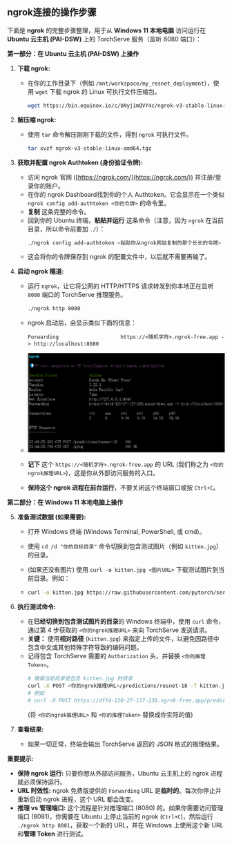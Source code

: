 ## ngrok连接的操作步骤

下面是 **ngrok** 的完整步骤整理，用于从 **Windows 11 本地电脑** 访问运行在 **Ubuntu 云主机 (PAI-DSW)** 上的 TorchServe 服务（监听 8080 端口）：

**第一部分：在 Ubuntu 云主机 (PAI-DSW) 上操作**

1.  **下载 ngrok:**
    
    *   在你的工作目录下（例如 `/mnt/workspace/my_resnet_deployment`），使用 `wget` 下载 ngrok 的 Linux 可执行文件压缩包。
        ```bash
        wget https://bin.equinox.io/c/bNyj1mQVY4c/ngrok-v3-stable-linux-amd64.tgz
        ```
    
2.  **解压缩 ngrok:**
    
    *   使用 `tar` 命令解压刚刚下载的文件，得到 `ngrok` 可执行文件。
        ```bash
        tar xvzf ngrok-v3-stable-linux-amd64.tgz
        ```
    
3.  **获取并配置 ngrok Authtoken (身份验证令牌):**
    
    *   访问 ngrok 官网 ([https://ngrok.com/](https://ngrok.com/)) 并注册/登录你的账户。
    *   在你的 ngrok Dashboard找到你的个人 Authtoken。它会显示在一个类似 `ngrok config add-authtoken <你的令牌>` 的命令里。
    *   **复制** 这条完整的命令。
    *   回到你的 Ubuntu 终端，**粘贴并运行** 这条命令（注意，因为 `ngrok` 在当前目录，所以命令前要加 `./`）：
        ```bash
        ./ngrok config add-authtoken <粘贴你从ngrok网站复制的那个长长的令牌> 
        ```
    *   这会将你的令牌保存到 ngrok 的配置文件中，以后就不需要再输了。
    
4.  **启动 ngrok 隧道:**
    
    *   运行 `ngrok`，让它将公网的 HTTP/HTTPS 请求转发到你本地正在监听 `8080` 端口的 TorchServe 推理服务。
        ```bash
        ./ngrok http 8080
        ```
        
    *   ngrok 启动后，会显示类似下面的信息：
        ```
        Forwarding                    https://<随机字符>.ngrok-free.app -> http://localhost:8080 
        ```
        
    * ![image-20250429225941145](ngrok连接的操作步骤.assets/image-20250429225941145.png)
    
    * **记下** 这个 `https://<随机字符>.ngrok-free.app` 的 URL (我们称之为 `<你的ngrok推理URL>`)，这是你从外部访问服务的入口。
    
    *   **保持这个 ngrok 进程在前台运行**，不要关闭这个终端窗口或按 `Ctrl+C`。

**第二部分：在 Windows 11 本地电脑上操作**

5.  **准备测试数据 (如果需要):**
    
    * 打开 Windows 终端 (Windows Terminal, PowerShell, 或 cmd)。
    
    * 使用 `cd /d "你的目标目录"` 命令切换到包含测试图片（例如 `kitten.jpg`）的目录。
    
    * (如果还没有图片) 使用 `curl -o kitten.jpg <图片URL>` 下载测试图片到当前目录。例如：
    
    * ```bash
      curl -o kitten.jpg https://raw.githubusercontent.com/pytorch/serve/master/examples/image_classifier/kitten.jpg
      ```
    
6.  **执行测试命令:**
    
    *   在**已经切换到包含测试图片的目录**的 Windows 终端中，使用 `curl` 命令，通过第 4 步获取的 `<你的ngrok推理URL>` 来向 TorchServe 发送请求。
    *   **关键：** 使用**相对路径** (`kitten.jpg`) 来指定上传的文件，以避免因路径中包含中文或其他特殊字符导致的编码问题。
    *   记得包含 TorchServe 需要的 `Authorization` 头，并替换 `<你的推理Token>`。
        ```bash
        # 确保当前目录是包含 kitten.jpg 的目录
        curl -X POST <你的ngrok推理URL>/predictions/resnet-18 -T kitten.jpg -H "Authorization: Bearer <你的推理Token>" 
        # 例如
        # curl -X POST https://dff4-120-27-137-238.ngrok-free.app/predictions/resnet-18 -T kitten.jpg -H "Authorization: Bearer FHV-WPeF"
        ```
        (将 `<你的ngrok推理URL>` 和 `<你的推理Token>` 替换成你实际的值)
    
7.  **查看结果:**
    
    *   如果一切正常，终端会输出 TorchServe 返回的 JSON 格式的推理结果。

**重要提示:**

*   **保持 ngrok 运行:** 只要你想从外部访问服务，Ubuntu 云主机上的 ngrok 进程就必须保持运行。
*   **URL 时效性:** ngrok 免费版提供的 `Forwarding` URL 是**临时的**。每次你停止并重新启动 ngrok 进程，这个 URL 都会改变。
*   **推理 vs 管理端口:** 这个流程是针对推理端口 (8080) 的。如果你需要访问管理端口 (8081)，你需要在 Ubuntu 上停止当前的 ngrok (`Ctrl+C`)，然后运行 `./ngrok http 8081`，获取一个新的 URL，并在 Windows 上使用这个新 URL 和**管理 Token** 进行测试。
